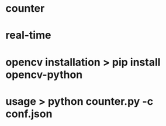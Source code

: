 # counter
# real-time 
# opencv installation > pip install opencv-python
# usage > python counter.py -c conf.json